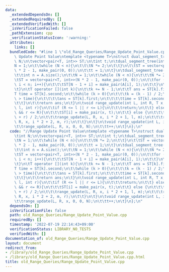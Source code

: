 ```yaml
---
data:
  _extendedDependsOn: []
  _extendedRequiredBy: []
  _extendedVerifiedWith: []
  _isVerificationFailed: false
  _pathExtension: cpp
  _verificationStatusIcon: ':warning:'
  attributes:
    links: []
  bundledCode: "#line 1 \"old_Range_Queries/Range_Update_Point_Value.cpp\"\n//Range\
    \ Update Point Value\ntemplate <typename T>\nstruct dual_segment_tree{\n\tint\
    \ N;\n\tvector<pair<T, int>> ST;\n\tint t;\n\tdual_segment_tree(int n){\n\t\t\
    N = 1;\n\t\twhile (N < n){\n\t\t\tN *= 2;\n\t\t}\n\t\tST = vector<pair<T, int>>(N\
    \ * 2 - 1, make_pair(0, 0));\n\t\tt = 1;\n\t}\n\tdual_segment_tree(vector<T> A){\n\
    \t\tint n = A.size();\n\t\tN = 1;\n\t\twhile (N < n){\n\t\t\tN *= 2;\n\t\t}\n\t\
    \tST = vector<pair<T, int>>(N * 2 - 1, make_pair(0, 0));\n\t\tfor (int i = 0;\
    \ i < n; i++){\n\t\t\tST[N - 1 + i] = make_pair(A[i], 1);\n\t\t}\n\t\tt = 2;\n\
    \t}\n\tT operator [](int k){\n\t\tk += N - 1;\n\t\tT ans = ST[k].first;\n\t\t\
    T time = ST[k].second;\n\t\twhile (k > 0){\n\t\t\tk = (k - 1) / 2;\n\t\t\tif (ST[k].second\
    \ > time){\n\t\t\t\tans = ST[k].first;\n\t\t\t\ttime = ST[k].second;\n\t\t\t}\n\
    \t\t}\n\t\treturn ans;\n\t}\n\tvoid range_update(int L, int R, T x, int i, int\
    \ l, int r){\n\t\tif (R <= l || r <= L){\n\t\t\treturn;\n\t\t} else if (L <= l\
    \ && r <= R){\n\t\t\tST[i] = make_pair(x, t);\n\t\t} else {\n\t\t\tint m = (l\
    \ + r) / 2;\n\t\t\trange_update(L, R, x, i * 2 + 1, l, m);\n\t\t\trange_update(L,\
    \ R, x, i * 2 + 2, m, r);\n\t\t}\n\t}\n\tvoid range_update(int L, int R, T x){\n\
    \t\trange_update(L, R, x, 0, 0, N);\n\t\tt++;\n\t}\n};\n"
  code: "//Range Update Point Value\ntemplate <typename T>\nstruct dual_segment_tree{\n\
    \tint N;\n\tvector<pair<T, int>> ST;\n\tint t;\n\tdual_segment_tree(int n){\n\t\
    \tN = 1;\n\t\twhile (N < n){\n\t\t\tN *= 2;\n\t\t}\n\t\tST = vector<pair<T, int>>(N\
    \ * 2 - 1, make_pair(0, 0));\n\t\tt = 1;\n\t}\n\tdual_segment_tree(vector<T> A){\n\
    \t\tint n = A.size();\n\t\tN = 1;\n\t\twhile (N < n){\n\t\t\tN *= 2;\n\t\t}\n\t\
    \tST = vector<pair<T, int>>(N * 2 - 1, make_pair(0, 0));\n\t\tfor (int i = 0;\
    \ i < n; i++){\n\t\t\tST[N - 1 + i] = make_pair(A[i], 1);\n\t\t}\n\t\tt = 2;\n\
    \t}\n\tT operator [](int k){\n\t\tk += N - 1;\n\t\tT ans = ST[k].first;\n\t\t\
    T time = ST[k].second;\n\t\twhile (k > 0){\n\t\t\tk = (k - 1) / 2;\n\t\t\tif (ST[k].second\
    \ > time){\n\t\t\t\tans = ST[k].first;\n\t\t\t\ttime = ST[k].second;\n\t\t\t}\n\
    \t\t}\n\t\treturn ans;\n\t}\n\tvoid range_update(int L, int R, T x, int i, int\
    \ l, int r){\n\t\tif (R <= l || r <= L){\n\t\t\treturn;\n\t\t} else if (L <= l\
    \ && r <= R){\n\t\t\tST[i] = make_pair(x, t);\n\t\t} else {\n\t\t\tint m = (l\
    \ + r) / 2;\n\t\t\trange_update(L, R, x, i * 2 + 1, l, m);\n\t\t\trange_update(L,\
    \ R, x, i * 2 + 2, m, r);\n\t\t}\n\t}\n\tvoid range_update(int L, int R, T x){\n\
    \t\trange_update(L, R, x, 0, 0, N);\n\t\tt++;\n\t}\n};\n"
  dependsOn: []
  isVerificationFile: false
  path: old_Range_Queries/Range_Update_Point_Value.cpp
  requiredBy: []
  timestamp: '2022-07-19 22:14:43+09:00'
  verificationStatus: LIBRARY_NO_TESTS
  verifiedWith: []
documentation_of: old_Range_Queries/Range_Update_Point_Value.cpp
layout: document
redirect_from:
- /library/old_Range_Queries/Range_Update_Point_Value.cpp
- /library/old_Range_Queries/Range_Update_Point_Value.cpp.html
title: old_Range_Queries/Range_Update_Point_Value.cpp
---
```

